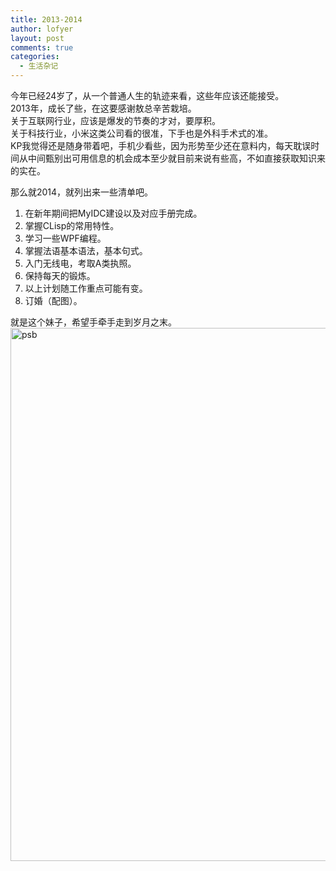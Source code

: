 ```yaml
---
title: 2013-2014
author: lofyer
layout: post
comments: true
categories:
  - 生活杂记
---
```

今年已经24岁了，从一个普通人生的轨迹来看，这些年应该还能接受。  
2013年，成长了些，在这要感谢敖总辛苦栽培。  
关于互联网行业，应该是爆发的节奏的才对，要厚积。  
关于科技行业，小米这类公司看的很准，下手也是外科手术式的准。  
KP我觉得还是随身带着吧，手机少看些，因为形势至少还在意料内，每天耽误时间从中间甄别出可用信息的机会成本至少就目前来说有些高，不如直接获取知识来的实在。

那么就2014，就列出来一些清单吧。  
1. 在新年期间把MyIDC建设以及对应手册完成。  
2. 掌握CLisp的常用特性。  
3. 学习一些WPF编程。  
4. 掌握法语基本语法，基本句式。  
5. 入门无线电，考取A类执照。  
6. 保持每天的锻炼。  
7. 以上计划随工作重点可能有变。  
8. 订婚（配图）。

就是这个妹子，希望手牵手走到岁月之末。  
<a href="http://blog.lofyer.org/2013-2014/psb-2/" rel="attachment wp-att-2755"><img src="http://lofyer.github.io/uploads/psb.jpg" alt="psb" width="640" height="853" class="alignnone size-full wp-image-2755" /></a>